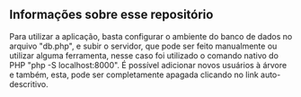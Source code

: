 ## Informações sobre esse repositório
Para utilizar a aplicação, basta configurar o ambiente do banco de dados no arquivo "db.php", e subir o servidor, que pode ser feito manualmente ou utilizar alguma ferramenta, nesse caso foi utilizado o comando nativo do PHP "php -S localhost:8000".
É possível adicionar novos usuários à árvore e também, esta, pode ser completamente apagada clicando no link auto-descritivo.